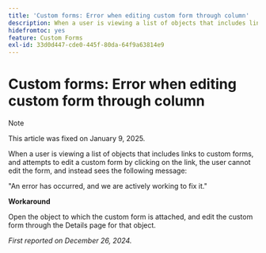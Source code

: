 ```yaml
---
title: 'Custom forms: Error when editing custom form through column'
description: When a user is viewing a list of objects that includes links to custom forms, and attempts to edit a custom form by clicking on the link, the user cannot edit the form, and sees an error message. A workaround is available
hidefromtoc: yes
feature: Custom Forms
exl-id: 33d0d447-cde0-445f-80da-64f9a63814e9
---
```

# Custom forms: Error when editing custom form through column

>[!NOTE]
>
>This article was fixed on January 9, 2025.

When a user is viewing a list of objects that includes links to custom forms, and attempts to edit a custom form by clicking on the link, the user cannot edit the form, and instead sees the following message:

"An error has occurred, and we are actively working to fix it."

**Workaround**

Open the object to which the custom form is attached, and edit the custom form through the Details page for that object.

_First reported on December 26, 2024._

